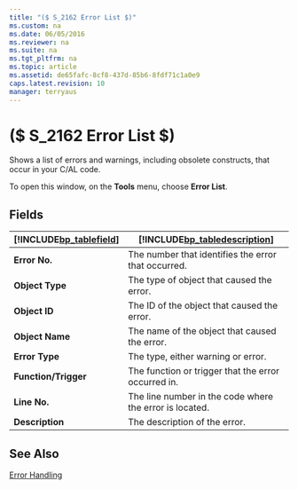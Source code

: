 ```yaml
---
title: "($ S_2162 Error List $)"
ms.custom: na
ms.date: 06/05/2016
ms.reviewer: na
ms.suite: na
ms.tgt_pltfrm: na
ms.topic: article
ms.assetid: de65fafc-8cf8-437d-85b6-8fdf71c1a0e9
caps.latest.revision: 10
manager: terryaus
---
```

# ($ S_2162 Error List $)
Shows a list of errors and warnings, including obsolete constructs, that occur in your C\/AL code.  
  
 To open this window, on the **Tools** menu, choose **Error List**.  
  
## Fields  
  
|[!INCLUDE[bp_tablefield](includes/bp_tablefield_md.md)]|[!INCLUDE[bp_tabledescription](includes/bp_tabledescription_md.md)]|  
|---------------------------------|---------------------------------------|  
|**Error No.**|The number that identifies the error that occurred.|  
|**Object Type**|The type of object that caused the error.|  
|**Object ID**|The ID of the object that caused the error.|  
|**Object Name**|The name of the object that caused the error.|  
|**Error Type**|The type, either warning or error.|  
|**Function\/Trigger**|The function or trigger that the error occurred in.|  
|**Line No.**|The line number in the code where the error is located.|  
|**Description**|The description of the error.|  
  
## See Also  
 [Error Handling](Error-Handling.md)